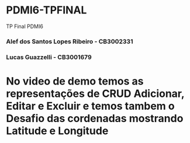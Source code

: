 # PDMI6-TPFINAL

TP Final PDMI6

### Alef dos Santos Lopes Ribeiro - CB3002331

### Lucas Guazzelli - CB3001679

# No video de demo temos as representações de CRUD Adicionar, Editar e Excluir e temos tambem o Desafio das cordenadas mostrando Latitude e Longitude
